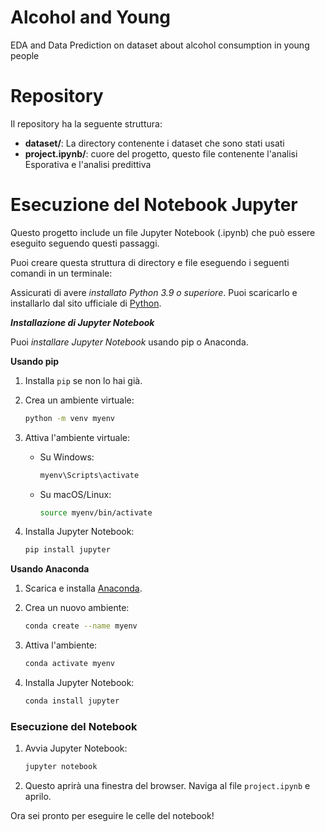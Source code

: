 # Alcohol and Young
EDA and Data Prediction on dataset about alcohol consumption in young people

# Repository

Il repository ha la seguente struttura:

- **dataset/**: La directory contenente i dataset che sono stati usati
- **project.ipynb/**: cuore del progetto, questo file contenente l'analisi Esporativa e l'analisi predittiva 


# Esecuzione del Notebook Jupyter

Questo progetto include un file Jupyter Notebook (.ipynb) che può essere eseguito seguendo questi passaggi.

Puoi creare questa struttura di directory e file eseguendo i seguenti comandi in un terminale:

Assicurati di avere <i>installato Python 3.9 o superiore</i>. Puoi scaricarlo e installarlo dal sito ufficiale di [Python](https://www.python.org/downloads/).

<b><i>Installazione di Jupyter Notebook </i></b>

Puoi <i>installare Jupyter Notebook</i> usando pip o Anaconda.

<b>Usando pip</b>

1. Installa `pip` se non lo hai già.
2. Crea un ambiente virtuale:

    ```bash
    python -m venv myenv
    ```

3. Attiva l'ambiente virtuale:

    - Su Windows:

      ```bash
      myenv\Scripts\activate
      ```

    - Su macOS/Linux:

      ```bash
      source myenv/bin/activate
      ```

4. Installa Jupyter Notebook:

    ```bash
    pip install jupyter
    ```

<b>Usando Anaconda</b>

1. Scarica e installa [Anaconda](https://www.anaconda.com/products/individual).
2. Crea un nuovo ambiente:

    ```bash
    conda create --name myenv
    ```

3. Attiva l'ambiente:

    ```bash
    conda activate myenv
    ```

4. Installa Jupyter Notebook:

    ```bash
    conda install jupyter
    ```

### Esecuzione del Notebook

1. Avvia Jupyter Notebook:

    ```bash
    jupyter notebook
    ```

2. Questo aprirà una finestra del browser. Naviga al file `project.ipynb` e aprilo.

Ora sei pronto per eseguire le celle del notebook!

